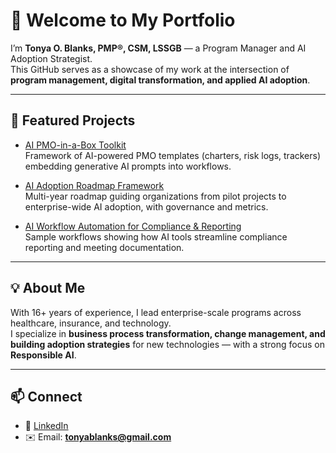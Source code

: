 # 👋 Welcome to My Portfolio

I’m **Tonya O. Blanks, PMP®, CSM, LSSGB** — a Program Manager and AI Adoption Strategist.  
This GitHub serves as a showcase of my work at the intersection of **program management, digital transformation, and applied AI adoption**.  

---

## 📂 Featured Projects

- [AI PMO-in-a-Box Toolkit](https://github.com/tonyablanks/ai-pmo-toolkit)  
  Framework of AI-powered PMO templates (charters, risk logs, trackers) embedding generative AI prompts into workflows.

- [AI Adoption Roadmap Framework](https://github.com/tonyablanks/AI-Adoption-Roadmap-Framework)  
  Multi-year roadmap guiding organizations from pilot projects to enterprise-wide AI adoption, with governance and metrics.

- [AI Workflow Automation for Compliance & Reporting](https://github.com/tonyablanks/AI-Workflow-Automation-for-Compliance-Reporting)  
  Sample workflows showing how AI tools streamline compliance reporting and meeting documentation.

---

## 💡 About Me
With 16+ years of experience, I lead enterprise-scale programs across healthcare, insurance, and technology.  
I specialize in **business process transformation, change management, and building adoption strategies** for new technologies — with a strong focus on **Responsible AI**.

---

## 📫 Connect
- 💼 [LinkedIn](https://linkedin.com/in/tonyablankspmp)  
- ✉️ Email: **tonyablanks@gmail.com**

